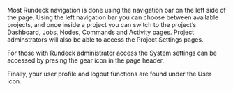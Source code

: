 <!--
#/ title: Navigation
-->
Most Rundeck navigation is done using the navigation bar on the left side of the page. Using the left navigation bar you can choose between available projects, and once inside a project you can switch to the project’s Dashboard, Jobs, Nodes, Commands and Activity pages. Project adminstrators will also be able to access the Project Settings pages.

For those with Rundeck administrator access the System settings can be accessed by presing the gear icon in the page header.

Finally, your user profile and logout functions are found under the User icon.
